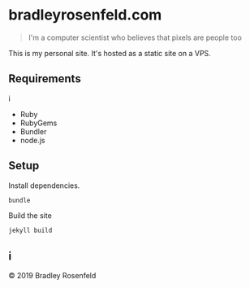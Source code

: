 # bradleyrosenfeld.com

> I'm a computer scientist who believes that pixels are people too

This is my personal site. It's hosted as a static site on a VPS. 

## Requirements
i
- Ruby
- RubyGems
- Bundler
- node.js

## Setup

Install dependencies. 
```bash
bundle
```

Build the site
```bash
jekyll build
```
i
-----------------------------

&copy; 2019 Bradley Rosenfeld
